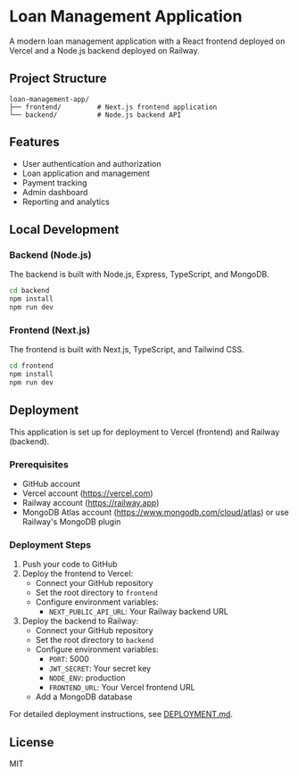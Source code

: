 # Loan Management Application

A modern loan management application with a React frontend deployed on Vercel and a Node.js backend deployed on Railway.

## Project Structure

```
loan-management-app/
├── frontend/         # Next.js frontend application
└── backend/          # Node.js backend API
```

## Features

- User authentication and authorization
- Loan application and management
- Payment tracking
- Admin dashboard
- Reporting and analytics

## Local Development

### Backend (Node.js)

The backend is built with Node.js, Express, TypeScript, and MongoDB.

```bash
cd backend
npm install
npm run dev
```

### Frontend (Next.js)

The frontend is built with Next.js, TypeScript, and Tailwind CSS.

```bash
cd frontend
npm install
npm run dev
```

## Deployment

This application is set up for deployment to Vercel (frontend) and Railway (backend).

### Prerequisites

- GitHub account
- Vercel account (https://vercel.com)
- Railway account (https://railway.app)
- MongoDB Atlas account (https://www.mongodb.com/cloud/atlas) or use Railway's MongoDB plugin

### Deployment Steps

1. Push your code to GitHub
2. Deploy the frontend to Vercel:
   - Connect your GitHub repository
   - Set the root directory to `frontend`
   - Configure environment variables:
     - `NEXT_PUBLIC_API_URL`: Your Railway backend URL
3. Deploy the backend to Railway:
   - Connect your GitHub repository
   - Set the root directory to `backend`
   - Configure environment variables:
     - `PORT`: 5000
     - `JWT_SECRET`: Your secret key
     - `NODE_ENV`: production
     - `FRONTEND_URL`: Your Vercel frontend URL
   - Add a MongoDB database

For detailed deployment instructions, see [DEPLOYMENT.md](./DEPLOYMENT.md).

## License

MIT 